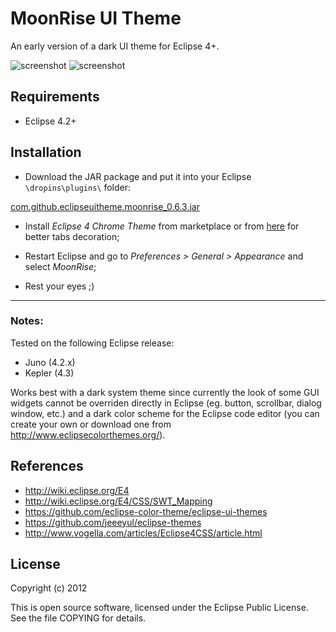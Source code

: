 MoonRise UI Theme
=================

An early version of a dark UI theme for Eclipse 4+.

![screenshot](https://raw.github.com/guari/eclipse-ui-theme/master/com.github.eclipseuitheme.themes/screenshot/screenshot-ubuntu.png)
![screenshot](https://raw.github.com/guari/eclipse-ui-theme/master/com.github.eclipseuitheme.themes/screenshot/screenshot-windows.png)

Requirements
------------

* Eclipse 4.2+

Installation
------------

* Download the JAR package and put it into your Eclipse ```\dropins\plugins\``` folder:

[com.github.eclipseuitheme.moonrise_0.6.3.jar](https://github.com/guari/eclipse-ui-theme/blob/master/com.github.eclipseuitheme.themes/bin/com.github.eclipseuitheme.moonrise_0.6.3.jar?raw=true)

* Install *Eclipse 4 Chrome Theme* from marketplace or from [here](https://github.com/jeeeyul/eclipse-themes) for better tabs decoration;

* Restart Eclipse and go to *Preferences > General > Appearance* and select *MoonRise*;

* Rest your eyes ;)

- - -
### Notes:

Tested on the following Eclipse release:

* Juno (4.2.x)
* Kepler (4.3)

Works best with a dark system theme since currently the look of some GUI widgets cannot be overriden directly in Eclipse (eg. button, scrollbar, dialog window, etc.) and a dark color scheme for the Eclipse code editor (you can create your own or download one from http://www.eclipsecolorthemes.org/).

References
----------

* http://wiki.eclipse.org/E4
* http://wiki.eclipse.org/E4/CSS/SWT_Mapping
* https://github.com/eclipse-color-theme/eclipse-ui-themes
* https://github.com/jeeeyul/eclipse-themes
* http://www.vogella.com/articles/Eclipse4CSS/article.html

License
-------

Copyright (c) 2012

This is open source software, licensed under the Eclipse Public License. See the file COPYING for details.
